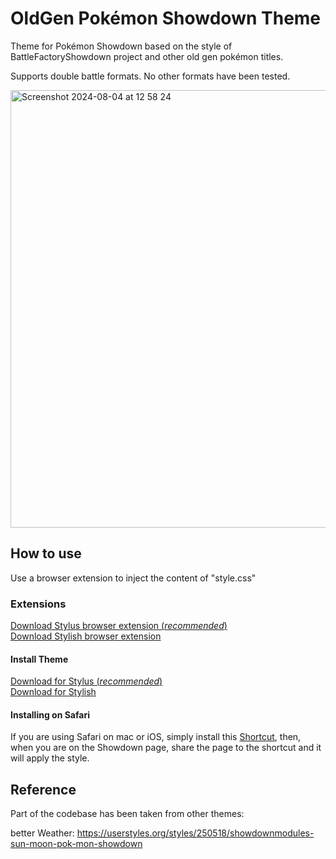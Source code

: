 # OldGen Pokémon Showdown Theme
Theme for Pokémon Showdown based on the style of BattleFactoryShowdown project and other old gen pokémon titles.

Supports double battle formats. No other formats have been tested.

<img width="700" alt="Screenshot 2024-08-04 at 12 58 24" src="https://github.com/user-attachments/assets/6923e983-e4bd-4fea-93c1-873ad60941c5">

## How to use
Use a browser extension to inject the content of "style.css"

### Extensions
[Download Stylus browser extension (_recommended_)](https://chrome.google.com/webstore/detail/stylus/clngdbkpkpeebahjckkjfobafhncgmne)  
[Download Stylish browser extension](https://chromewebstore.google.com/detail/stylish-custom-themes-for/fjnbnpbmkenffdnngjfgmeleoegfcffe?hl=it)

#### Install Theme
[Download for Stylus (_recommended_)](https://userstyles.world/style/17544/old-gen-pokemon-showdown-theme)  
[Download for Stylish]()

#### Installing on Safari
If you are using Safari on mac or iOS, simply install this [Shortcut](), then, when you are on the Showdown page, share the page to the shortcut and it will apply the style.  

## Reference
Part of the codebase has been taken from other themes:

better Weather: https://userstyles.org/styles/250518/showdownmodules-sun-moon-pok-mon-showdown
